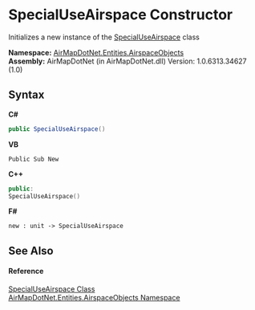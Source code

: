 # SpecialUseAirspace Constructor 
 

Initializes a new instance of the <a href="T_AirMapDotNet_Entities_AirspaceObjects_SpecialUseAirspace">SpecialUseAirspace</a> class

**Namespace:**&nbsp;<a href="N_AirMapDotNet_Entities_AirspaceObjects">AirMapDotNet.Entities.AirspaceObjects</a><br />**Assembly:**&nbsp;AirMapDotNet (in AirMapDotNet.dll) Version: 1.0.6313.34627 (1.0)

## Syntax

**C#**<br />
``` C#
public SpecialUseAirspace()
```

**VB**<br />
``` VB
Public Sub New
```

**C++**<br />
``` C++
public:
SpecialUseAirspace()
```

**F#**<br />
``` F#
new : unit -> SpecialUseAirspace
```


## See Also


#### Reference
<a href="T_AirMapDotNet_Entities_AirspaceObjects_SpecialUseAirspace">SpecialUseAirspace Class</a><br /><a href="N_AirMapDotNet_Entities_AirspaceObjects">AirMapDotNet.Entities.AirspaceObjects Namespace</a><br />